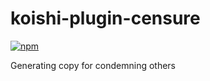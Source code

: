 # koishi-plugin-censure

[![npm](https://img.shields.io/npm/v/koishi-plugin-censure?style=flat-square)](https://www.npmjs.com/package/koishi-plugin-censure)

Generating copy for condemning others